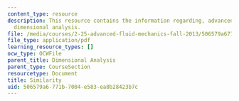 ```yaml
---
content_type: resource
description: This resource contains the information regarding, advanced fluid mechanics,
  dimensional analysis.
file: /media/courses/2-25-advanced-fluid-mechanics-fall-2013/506579a6771b7004e583ea8b28423b7c_MIT2_25F13_Similarity.pdf
file_type: application/pdf
learning_resource_types: []
ocw_type: OCWFile
parent_title: Dimensional Analysis
parent_type: CourseSection
resourcetype: Document
title: Similarity
uid: 506579a6-771b-7004-e583-ea8b28423b7c
---
```

